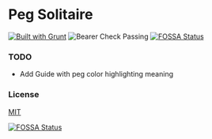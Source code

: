 # Peg Solitaire

[![Built with Grunt](https://cdn.gruntjs.com/builtwith.svg)](http://gruntjs.com/)
![Bearer Check Passing](https://github.com/notV3NOM/PegSolitaire/actions/workflows/bearer.yml/badge.svg)
[![FOSSA Status](https://app.fossa.com/api/projects/git%2Bgithub.com%2FnotV3NOM%2FPegSolitaire.svg?type=small)](https://app.fossa.com/projects/git%2Bgithub.com%2FnotV3NOM%2FPegSolitaire?ref=badge_small)

### TODO

- Add Guide with peg color highlighting meaning

### License

[MIT](LICENSE)

[![FOSSA Status](https://app.fossa.com/api/projects/git%2Bgithub.com%2FnotV3NOM%2FPegSolitaire.svg?type=large)](https://app.fossa.com/projects/git%2Bgithub.com%2FnotV3NOM%2FPegSolitaire?ref=badge_large)
